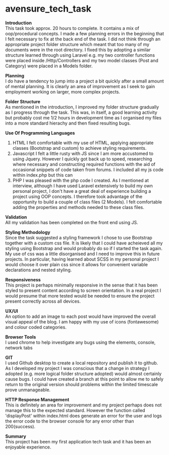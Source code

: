 # avensure_tech_task

<strong>Introduction</strong><br>
This task took approx. 20 hours to complete. It contains a mix of oop/procedural concepts. I made a few planning errors in the beginning that I felt necessary to fix at the back end of the task. I did not think through an appropriate project folder structure which meant that too many of my documents were in the root directory. I fixed this by adopting a similar structure learned through using Laravel e.g. my two controller functions were placed inside /Http/Controllers and my two model classes (Post and Category) were placed in a Models folder.

<strong>Planning</strong><br>
I do have a tendency to jump into a project a bit quickly after a small amount of mental planning. It is clearly an area of improvement as I seek to gain employment working on larger, more complex projects.

<strong>Folder Structure</strong><br>
As mentioned in the introduction, I improved my folder structure gradually as I progress through the task. This was, in itself, a good learning activity but probably cost me 1/2 hours in development time as I organised my files into a more standard hierachy and then fixed resulting bugs.

<strong>Use Of Programming Languages</strong>
1. HTML
I felt comfortable with my use of HTML, applying appropriate classes (Bootstrap and custom) to achieve styling requirements.
2. Javascript
I felt a little rusty with JS since I am more accustomed to using Jquery. However I quickly got back up to speed, researching where necessary and constructing required functions with the aid of occasional snippets of code taken from forums. I included all my js code within index.php but this can 
3. PHP
I was pleased with the php code I created. As I mentioned at interview, although I have used Laravel extensively to build my own personal project, I don't have a great deal of experience building a project using OOP concepts. I therefore took advantage of the opportunity to build a couple of class files (2 Models). I felt comfortable adding the properties and methods needed to these class files.

<strong>Validation</strong><br>
All my validation has been completed on the front end using JS.

<strong>Styling Methodology</strong><br>
Since the task suggested a styling framework I chose to use Bootstrap together with a custom css file. It is likely that I could have acheieved all my styling using Bootstrap and would probably do so if I started the task again. My use of css was a little disorganised and I need to improve this in future projects. In particular, having learned about SCSS in my personal project I would choose it over plain css since it allows for convenient variable declarations and nested styling.

<strong>Responsiveness</strong><br>
This project is perhaps minimally responsive in the sense that it has been styled to present content according to screen orientation. In a real project I would presume that more tested would be needed to ensure the project present correctly across all devices.

<strong>UX/UI</strong><br>
An option to add an image to each post would have improved the overall visual appeal of the blog. I am happy with my use of icons (fontawesome) and colour coded categories.

<strong>Browser Tools</strong><br>
I used chrome to help investigate any bugs using the elements, console, network tabs

<strong>GIT</strong><br>
I used Github desktop to create a local repository and publish it to github. As I developed my project I was conscious that a change in strategy I adopted (e.g. more logical folder structure adopted) would almost certainly cause bugs. I could have created a branch at this point to allow me to safely return to the original version should problems within the limited timescale prove unmanageable.

<strong>HTTP Response Management</strong><br>
This is definitely an area for improvement and my project perhaps does not manage this to the expected standard. However the function called 'displayPost' within index.html does generate an error for the user and logs the error code to the browser console for any error other than 200(success).

<strong>Summary</strong><br>
This project has been my first application tech task and it has been an enjoyable experience.

